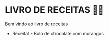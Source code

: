 # LIVRO DE RECEITAS :man_cook:

Bem vindo ao livro de receitas

- Receita1 - Bolo de chocolate com morangos 

